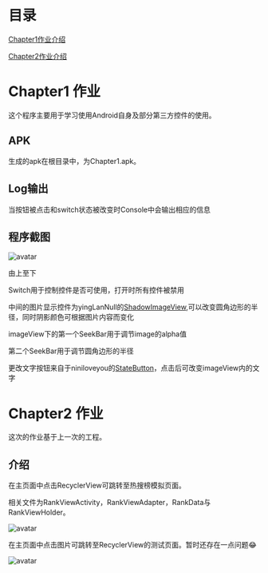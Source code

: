 # 目录
[Chapter1作业介绍](#Chapter1-%E4%BD%9C%E4%B8%9A)

[Chapter2作业介绍](#Chapter2-%E4%BD%9C%E4%B8%9A)


<span id = "chapter1"></span>
# Chapter1 作业

这个程序主要用于学习使用Android自身及部分第三方控件的使用。

## APK
生成的apk在根目录中，为Chapter1.apk。

## Log输出
当按钮被点击和switch状态被改变时Console中会输出相应的信息

## 程序截图
![avatar](./image/image.jpg)

由上至下

Switch用于控制控件是否可使用，打开时所有控件被禁用

中间的图片显示控件为yingLanNull的[ShadowImageView](https://github.com/yingLanNull/ShadowImageView),可以改变圆角边形的半径，同时阴影颜色可根据图片内容而变化

imageView下的第一个SeekBar用于调节image的alpha值

第二个SeekBar用于调节圆角边形的半径

更改文字按钮来自于niniloveyou的[StateButton](https://github.com/niniloveyou/StateButton)，点击后可改变imageView内的文字

<span id = "chapter2"></span>
# Chapter2 作业
这次的作业基于上一次的工程。

## 介绍

在主页面中点击RecyclerView可跳转至热搜榜模拟页面。

相关文件为RankViewActivity，RankViewAdapter，RankData与RankViewHolder。

![avatar](./image/rank.jpg)

在主页面中点击图片可跳转至RecyclerView的测试页面。暂时还存在一点问题😂

![avatar](./image/test.jpg)
